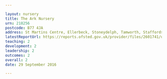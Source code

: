```yaml
---

layout: nursery
title: The Ark Nursery
urn: 218256
postcode: B77 4JA
address: St Martins Centre, Ellerbeck, Stoneydelph, Tamworth, Staffordshire, B77 4JA
latestReportUrl: https://reports.ofsted.gov.uk/provider/files/2601741/urn/218256.pdf
teaching: 2
development: 2
leadership: 2
outcomes: 2
overall: 2
date: 29 September 2016

---
```

